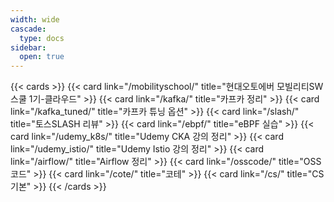 ```yaml
---
width: wide
cascade:
  type: docs
sidebar:
  open: true
---
```

{{< cards >}}
  {{< card link="/mobilityschool/" title="현대오토에버 모빌리티SW스쿨 1기-클라우드" >}}
  {{< card link="/kafka/" title="카프카 정리" >}}
{{< card link="/kafka_tuned/" title="카프카 튜닝 옵션" >}}
  {{< card link="/slash/" title="토스SLASH 리뷰" >}}
  {{< card link="/ebpf/" title="eBPF 실습" >}}
  {{< card link="/udemy_k8s/" title="Udemy CKA 강의 정리" >}}
  {{< card link="/udemy_istio/" title="Udemy Istio 강의 정리" >}}
{{< card link="/airflow/" title="Airflow 정리" >}}
{{< card link="/osscode/" title="OSS 코드" >}}
  {{< card link="/cote/" title="코테" >}}
  {{< card link="/cs/" title="CS 기본" >}}
{{< /cards >}}